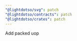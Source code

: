 ```yaml
---
"@lightdotso/svg": patch
"@lightdotso/contracts": patch
"@lightdotso/crates": patch
---
```


Add packed uop
